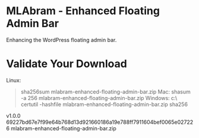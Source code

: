 # MLAbram - Enhanced Floating Admin Bar
Enhancing the WordPress floating admin bar.


# Validate Your Download

Linux:
> sha256sum mlabram-enhanced-floating-admin-bar.zip
Mac:
> shasum -a 256 mlabram-enhanced-floating-admin-bar.zip
Windows:
c:\ certutil -hashfile mlabram-enhanced-floating-admin-bar.zip sha256

v1.0.0
69227bd67e7f99e64b768d13d921660186a19e788ff7911604bef0065e027226 mlabram-enhanced-floating-admin-bar.zip
